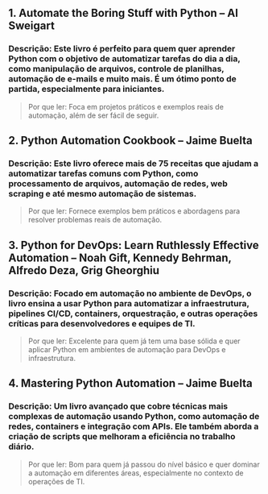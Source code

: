 ## 1. Automate the Boring Stuff with Python – Al Sweigart

### Descrição: Este livro é perfeito para quem quer aprender Python com o objetivo de automatizar tarefas do dia a dia, como manipulação de arquivos, controle de planilhas, automação de e-mails e muito mais. É um ótimo ponto de partida, especialmente para iniciantes.
> Por que ler: Foca em projetos práticos e exemplos reais de automação, além de ser fácil de seguir.

## 2. Python Automation Cookbook – Jaime Buelta
### Descrição: Este livro oferece mais de 75 receitas que ajudam a automatizar tarefas comuns com Python, como processamento de arquivos, automação de redes, web scraping e até mesmo automação de sistemas.
>Por que ler: Fornece exemplos bem práticos e abordagens para resolver problemas reais de automação.

## 3. Python for DevOps: Learn Ruthlessly Effective Automation – Noah Gift, Kennedy Behrman, Alfredo Deza, Grig Gheorghiu
### Descrição: Focado em automação no ambiente de DevOps, o livro ensina a usar Python para automatizar a infraestrutura, pipelines CI/CD, containers, orquestração, e outras operações críticas para desenvolvedores e equipes de TI.
>Por que ler: Excelente para quem já tem uma base sólida e quer aplicar Python em ambientes de automação para DevOps e infraestrutura.

## 4. Mastering Python Automation – Jaime Buelta
### Descrição: Um livro avançado que cobre técnicas mais complexas de automação usando Python, como automação de redes, containers e integração com APIs. Ele também aborda a criação de scripts que melhoram a eficiência no trabalho diário.
>Por que ler: Bom para quem já passou do nível básico e quer dominar a automação em diferentes áreas, especialmente no contexto de operações de TI.